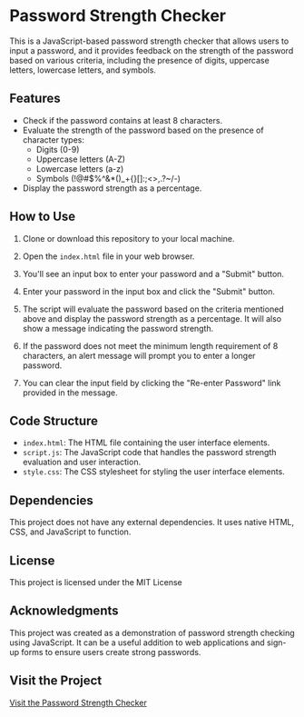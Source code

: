 # Password Strength Checker

This is a JavaScript-based password strength checker that allows users to input a password, and it provides feedback on the strength of the password based on various criteria, including the presence of digits, uppercase letters, lowercase letters, and symbols.

## Features

- Check if the password contains at least 8 characters.
- Evaluate the strength of the password based on the presence of character types:
  - Digits (0-9)
  - Uppercase letters (A-Z)
  - Lowercase letters (a-z)
  - Symbols (!@#$%^&*()_+{}[]:;<>,.?~\/-)
- Display the password strength as a percentage.

## How to Use

1. Clone or download this repository to your local machine.

2. Open the `index.html` file in your web browser.

3. You'll see an input box to enter your password and a "Submit" button.

4. Enter your password in the input box and click the "Submit" button.

5. The script will evaluate the password based on the criteria mentioned above and display the password strength as a percentage. It will also show a message indicating the password strength.

6. If the password does not meet the minimum length requirement of 8 characters, an alert message will prompt you to enter a longer password.

7. You can clear the input field by clicking the "Re-enter Password" link provided in the message.

## Code Structure

- `index.html`: The HTML file containing the user interface elements.
- `script.js`: The JavaScript code that handles the password strength evaluation and user interaction.
- `style.css`: The CSS stylesheet for styling the user interface elements.

## Dependencies

This project does not have any external dependencies. It uses native HTML, CSS, and JavaScript to function.

## License

This project is licensed under the MIT License

## Acknowledgments

This project was created as a demonstration of password strength checking using JavaScript. It can be a useful addition to web applications and sign-up forms to ensure users create strong passwords.

## Visit the Project

[Visit the Password Strength Checker](https://sukumarmali.github.io/Password-Strength-Checker/)
